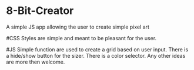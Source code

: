 # 8-Bit-Creator
A simple JS app allowing the user to create simple pixel art


#CSS
Styles are simple and meant to be pleasant for the user.

#JS
Simple function are used to create a grid based on user input.
There is a hide/show button for the sizer.
There is a color selector.
Any other ideas are more then welcome.
